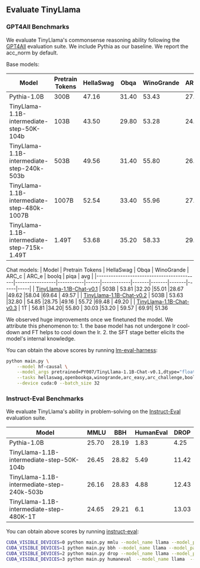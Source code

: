 ## Evaluate TinyLlama

### GPT4All Benchmarks

We evaluate TinyLlama's commonsense reasoning ability following the [GPT4All](https://gpt4all.io/index.html) evaluation suite. We include Pythia as our baseline. We report the acc_norm by default. 

Base models:

| Model                                     | Pretrain Tokens | HellaSwag | Obqa | WinoGrande | ARC_c | ARC_e | boolq | piqa | avg |
|-------------------------------------------|-----------------|-----------|------|------------|-------|-------|-------|------|-----|
| Pythia-1.0B                               |        300B     | 47.16     | 31.40| 53.43      | 27.05 | 48.99 | 60.83 | 69.21 | 48.30 |
| TinyLlama-1.1B-intermediate-step-50K-104b |        103B     | 43.50     | 29.80| 53.28      | 24.32 | 44.91 | 59.66 | 67.30 | 46.11|
| TinyLlama-1.1B-intermediate-step-240k-503b|        503B     | 49.56     |31.40 |55.80       |26.54  |48.32  |56.91  |69.42  | 48.28 |
| TinyLlama-1.1B-intermediate-step-480k-1007B |     1007B     | 52.54     | 33.40 | 55.96      | 27.82 | 52.36 | 59.54 | 69.91 | 50.22 |
| TinyLlama-1.1B-intermediate-step-715k-1.49T |     1.49T     | 53.68     | 35.20 | 58.33      | 29.18 | 51.89 | 59.08 | 71.65 | 51.29 |

Chat models:
| Model                                     | Pretrain Tokens | HellaSwag | Obqa | WinoGrande | ARC_c | ARC_e | boolq | piqa | avg |
|-------------------------------------------|-----------------|-----------|------|------------|-------|-------|-------|------|-----|
| [TinyLlama-1.1B-Chat-v0.1](https://huggingface.co/PY007/TinyLlama-1.1B-Chat-v0.1)                 |        503B     | 53.81     |32.20 |55.01       |28.67  |49.62  |58.04  |69.64  | 49.57 |
| [TinyLlama-1.1B-Chat-v0.2](https://huggingface.co/PY007/TinyLlama-1.1B-Chat-v0.2)                   |        503B     | 53.63     |32.80 | 54.85      |28.75  |49.16  | 55.72 |69.48  | 49.20 |
| [TinyLlama-1.1B-Chat-v0.3](https://huggingface.co/PY007/TinyLlama-1.1B-Chat-v0.3)                   |   1T            | 56.81     |34.20| 55.80       | 30.03 |53.20  | 59.57 | 69.91| 51.36


We observed huge improvements once we finetuned the model. We attribute this phenomenon to: 1. the base model has not undergone lr cool-down and FT helps to cool down the lr. 2. the SFT stage better elicits the model's internal knowledge.

You can obtain the above scores by running [lm-eval-harness](https://github.com/EleutherAI/lm-evaluation-harness):
```bash
python main.py \
    --model hf-causal \
    --model_args pretrained=PY007/TinyLlama-1.1B-Chat-v0.1,dtype="float" \
    --tasks hellaswag,openbookqa,winogrande,arc_easy,arc_challenge,boolq,piqa\
    --device cuda:0 --batch_size 32
```



### Instruct-Eval Benchmarks
We evaluate TinyLlama's ability in problem-solving on the [Instruct-Eval](https://github.com/declare-lab/instruct-eval) evaluation suite. 


| Model                                     | MMLU | BBH  | HumanEval | DROP |
|-------------------------------------------|------|------|-----------|------|
| Pythia-1.0B                               | 25.70| 28.19| 1.83      | 4.25 |
| TinyLlama-1.1B-intermediate-step-50K-104b | 26.45|28.82 |5.49       |11.42 |
| TinyLlama-1.1B-intermediate-step-240k-503b|26.16 |  28.83   |4.88       | 12.43|
| TinyLlama-1.1B-intermediate-step-480K-1T  |24.65 | 29.21  |  6.1     | 13.03 |


You can obtain above scores by running [instruct-eval](https://github.com/declare-lab/instruct-eval):
```bash
CUDA_VISIBLE_DEVICES=0 python main.py mmlu --model_name llama --model_path PY007/TinyLlama-1.1B-intermediate-step-480K-1T
CUDA_VISIBLE_DEVICES=1 python main.py bbh --model_name llama --model_path PY007/TinyLlama-1.1B-intermediate-step-480K-1T
CUDA_VISIBLE_DEVICES=2 python main.py drop --model_name llama --model_path PY007/TinyLlama-1.1B-intermediate-step-480K-1T
CUDA_VISIBLE_DEVICES=3 python main.py humaneval  --model_name llama  --n_sample 1 --model_path PY007/TinyLlama-1.1B-intermediate-step-480K-1T
